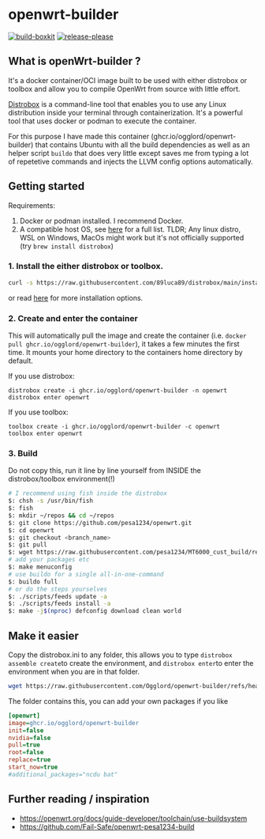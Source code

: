 # openwrt-builder

[![build-boxkit](https://github.com/Ogglord/openwrt-builder/actions/workflows/build-boxkit.yml/badge.svg)](https://github.com/Ogglord/openwrt-builder/actions/workflows/build-boxkit.yml)
[![release-please](https://github.com/Ogglord/openwrt-builder/actions/workflows/release-please.yml/badge.svg?event=push)](https://github.com/Ogglord/openwrt-builder/actions/workflows/release-please.yml)

## What is openWrt-builder ?
It's a docker container/OCI image built to be used with either distrobox or toolbox and allow you to compile OpenWrt from source with little effort.

[Distrobox](https://github.com/89luca89/distrobox/) is a command-line tool that enables you to use any Linux distribution inside your terminal through containerization. It's a powerful tool that uses docker or podman to execute the container.

For this purpose I have made this container (ghcr.io/ogglord/openwrt-builder) that contains Ubuntu with all the build dependencies as well as an helper script ```buildo``` that does very little except saves me from typing a lot of repetetive commands and injects the LLVM config options automatically.

## Getting started

Requirements:
 1. Docker or podman installed. I recommend Docker.
 2. A compatible host OS, see [here](https://github.com/89luca89/distrobox/blob/main/docs/compatibility.md#host-distros) for a full list. TLDR; Any linux distro, WSL on Windows, MacOs might work but it's not officially supported (try ```brew install distrobox```)

### 1. Install the either distrobox or toolbox. 



```bash
curl -s https://raw.githubusercontent.com/89luca89/distrobox/main/install | sudo sh
```
or read [here](https://github.com/89luca89/distrobox/?tab=readme-ov-file#installation) for more installation options.

### 2. Create and enter the container

This will automatically pull the image and create the container (i.e. ```docker pull ghcr.io/ogglord/openwrt-builder```), it takes a few minutes the first time. It mounts your home directory to the containers home directory by default.

If you use distrobox:

    distrobox create -i ghcr.io/ogglord/openwrt-builder -n openwrt
    distrobox enter openwrt
    
If you use toolbox:

    toolbox create -i ghcr.io/ogglord/openwrt-builder -c openwrt
    toolbox enter openwrt

### 3. Build

Do not copy this, run it line by line yourself from INSIDE the distrobox/toolbox environment(!)

```bash
# I recommend using fish inside the distrobox
$: chsh -s /usr/bin/fish
$: fish
$: mkdir ~/repos && cd ~/repos
$: git clone https://github.com/pesa1234/openwrt.git
$: cd openwrt
$: git checkout <branch_name>
$: git pull
$: wget https://raw.githubusercontent.com/pesa1234/MT6000_cust_build/refs/heads/main/config_file/.config
# add your packages etc
$: make menuconfig
# use buildo for a single all-in-one-command
$: buildo full
# or do the steps yourselves
$: ./scripts/feeds update -a
$: ./scripts/feeds install -a
$: make -j$(nproc) defconfig download clean world
```

## Make it easier
Copy the distrobox.ini to any folder, this allows you to type ```distrobox assemble create```to create the environment, and ```distrobox enter```to enter the environment when you are in that folder.
```bash
wget https://raw.githubusercontent.com/Ogglord/openwrt-builder/refs/heads/main/distrobox.ini
```

The folder contains this, you can add your own packages if you like

```ini
[openwrt]
image=ghcr.io/ogglord/openwrt-builder
init=false
nvidia=false
pull=true
root=false
replace=true
start_now=true
#additional_packages="ncdu bat"
```


## Further reading / inspiration

 - https://openwrt.org/docs/guide-developer/toolchain/use-buildsystem
 - https://github.com/Fail-Safe/openwrt-pesa1234-build

